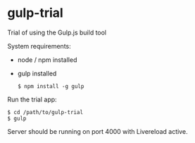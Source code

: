 gulp-trial
==========

Trial of using the Gulp.js build tool

System requirements:

- node / npm installed

- gulp installed
  ```shell
  $ npm install -g gulp
  ```

Run the trial app:

```shell
$ cd /path/to/gulp-trial
$ gulp
```

Server should be running on port 4000 with Livereload active.
